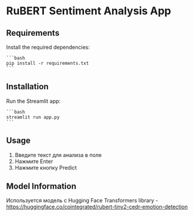 # RuBERT Sentiment Analysis App

## Requirements

Install the required dependencies:

    ```bash
    pip install -r requirements.txt
    ```

## Installation

Run the Streamlit app:

    ```bash
    streamlit run app.py
    ```

## Usage

1. Введите текст для анализа в поле
2. Нажмите Enter
3. Нажмите кнопку Predict


## Model Information
Используется модель с Hugging Face Transformers library - https://huggingface.co/cointegrated/rubert-tiny2-cedr-emotion-detection